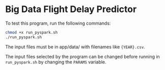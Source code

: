 # Big Data Flight Delay Predictor

To test this program, run the following commands:

```bash
chmod +x run_pyspark.sh
./run_pyspark.sh
```

The input files must be in app/data/ with filenames like `{YEAR}.csv`.

The input files selected by the program can be changed before running in `run_pyspark.sh` by changing the `PARAMS` variable.